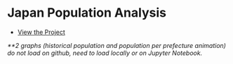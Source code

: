 # Japan Population Analysis
- [View the Project](https://github.com/yutaot/Japan-Population-Analysis/blob/main/FinalProject.ipynb)

*\*\*2 graphs (historical population and population per prefecture animation) do not load on github, need to load locally or on Jupyter Notebook.*
